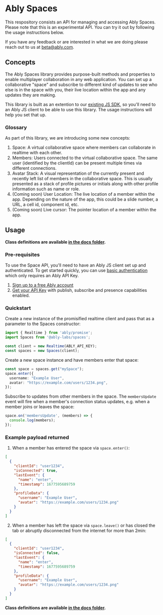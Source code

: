 # Ably Spaces

This respository consists an API for managing and accessing Ably Spaces. Please note that this is an experimental API. You can try it out by following the usage instructions below.

If you have any feedback or are interested in what we are doing please reach out to us at [beta@ably.com](mailto:beta@ably.com).

## Concepts
The Ably Spaces library provides purpose-built methods and properties to enable multiplayer collaboration in any web application. You can set up a collaborative "space" and subscribe to different kind of updates to see who else is in the space with you, their live location within the app and any updates they are making.

This library is built as an extention to our [existing JS SDK](https://github.com/ably/ably-js), so you'll need to an Ably JS client to be able to use this library. The usage instructions will help you set that up.

### Glossary
As part of this library, we are introducing some new concepts:

1. Space: A virtual collaborative space where members can collaborate in realtime with each other.
2. Members: Users connected to the virtual collaborative space. The same user (identified by the clientId) can be present multiple times via different connections.
3. Avatar Stack: A visual representation of the currently present and recently left list of members in the collaborative space. This is usually presented as a stack of profile pictures or initials along with other profile information such as name or role.
3. (Coming soon) User Location: The live location of a member within the app. Depending on the nature of the app, this could be a slide number, a URL, a cell id, component id, etc.
4. (Coming soon) Live cursor: The pointer location of a member within the app. 


## Usage

**Class definitions are available [in the docs folder](/docs/class-definitions.md).**

### Pre-requisites

To use the Space API, you'll need to have an Ably JS client set up and authenticated. To get started quickly, you can use [basic authentication](https://ably.com/docs/realtime/authentication#basic-authentication) which only requires an Ably API Key. 

1. [Sign up to a free Ably account](https://ably.com/signup)
2. [Get your API Key](https://faqs.ably.com/setting-up-and-managing-api-keys) with publish, subscribe and presence capabilities enabled.

### Quickstart 

Create a new instance of the promisified realtime client and pass that as a parameter to the Spaces constructor:

```ts
import { Realtime } from 'ably/promise';
import Spaces from '@ably-labs/spaces';

const client = new Realtime(ABLY_API_KEY);
const spaces = new Spaces(client);
```

Create a new space instance and have members enter that space:

```ts
const space = spaces.get("mySpace");
space.enter({
  username: "Example User",
  avatar: "https://example.com/users/1234.png",
});
```

Subscribe to updates from other members in the space. The `membersUpdate` event will fire when a member's connection status updates, e.g. when a member joins or leaves the space:

```ts
space.on('membersUpdate', (members) => {
  console.log(members);
});
```

### Example payload returned

1. When a member has entered the space via `space.enter()`:

```json
[
  {
    "clientId": "user1234",
    "isConnected": true,
    "lastEvent": {
      "name": "enter",
      "timestamp": 1677595689759
    },
    "profileData": {
      "username": "Example User",
      "avatar": "https://example.com/users/1234.png"
    }
  }
]
```

2. When a member has left the space via `space.leave()` or has closed the tab or abruptly disconnected from the internet for more than 2min:

```json
[
  {
    "clientId": "user1234",
    "isConnected": false,
    "lastEvent": {
      "name": "enter",
      "timestamp": 1677595689759
    },
    "profileData": {
      "username": "Example User",
      "avatar": "https://example.com/users/1234.png"
    }
  }
]
```

**Class definitions are available [in the docs folder](/docs/class-definitions.md).**
